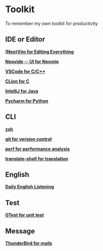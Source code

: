 # Toolkit
To remember my own toolkit for productivity

## IDE or Editor
[**(Neo)Vim for Editing Everything**](https://neovim.io/)

[**Neovide -- UI for Neovim**](https://github.com/neovide/neovide)

[**VSCode for C/C++**](https://code.visualstudio.com/)

[**CLion for C**](https://www.jetbrains.com/clion/)

[**IntelliJ for Java**](https://www.jetbrains.com/idea/)

[**Pycharm for Python**](https://www.jetbrains.com/pycharm/)

## CLI
[**zsh**](https://ohmyz.sh/)

[**git for version control**](https://git-scm.com/)

[**perf for performance analysis**]()

[**translate-shell for translation**](https://github.com/soimort/translate-shell)

## English
[**Daily English Listening**](https://dict.eudic.net/ting)

## Test 
[**GTest for unit test**](https://github.com/google/googletest)

## Message
[**ThunderBird for mails**](https://www.thunderbird.net/)
